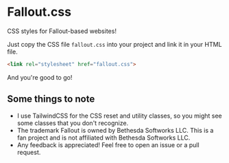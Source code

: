 # Fallout.css

CSS styles for Fallout-based websites!

Just copy the CSS file `fallout.css` into your project and link it in your HTML file.

```html
<link rel="stylesheet" href="fallout.css">
```

And you're good to go!

## Some things to note

- I use TailwindCSS for the CSS reset and utility classes, so you might see some classes that you don't recognize.
- The trademark Fallout is owned by Bethesda Softworks LLC. This is a fan project and is not affiliated with Bethesda Softworks LLC.
- Any feedback is appreciated! Feel free to open an issue or a pull request.
